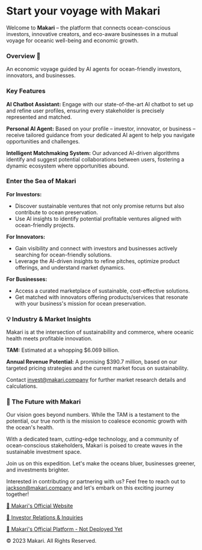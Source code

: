 # Start your voyage with Makari

Welcome to **Makari** – the platform that connects ocean-conscious investors, innovative creators, and eco-aware businesses in a mutual voyage for oceanic well-being and economic growth.

### Overview 🌊

An economic voyage guided by AI agents for ocean-friendly investors, innovators, and businesses.

### Key Features

**AI Chatbot Assistant:** Engage with our state-of-the-art AI chatbot to set up and refine user profiles, ensuring every stakeholder is precisely represented and matched.

**Personal AI Agent:** Based on your profile – investor, innovator, or business – receive tailored guidance from your dedicated AI agent to help you navigate opportunities and challenges.

**Intelligent Matchmaking System:** Our advanced AI-driven algorithms identify and suggest potential collaborations between users, fostering a dynamic ecosystem where opportunities abound.

### Enter the Sea of Makari

**For Investors:**

- Discover sustainable ventures that not only promise returns but also contribute to ocean preservation.
- Use AI insights to identify potential profitable ventures aligned with ocean-friendly projects.

**For Innovators:**

- Gain visibility and connect with investors and businesses actively searching for ocean-friendly solutions.
- Leverage the AI-driven insights to refine pitches, optimize product offerings, and understand market dynamics.

**For Businesses:**

- Access a curated marketplace of sustainable, cost-effective solutions.
- Get matched with innovators offering products/services that resonate with your business's mission for ocean preservation.

### 💡 Industry & Market Insights

Makari is at the intersection of sustainability and commerce, where oceanic health meets profitable innovation.

**TAM:** Estimated at a whopping $6.069 billion.

**Annual Revenue Potential:** A promising $390.7 million, based on our targeted pricing strategies and the current market focus on sustainability.

Contact [invest@makari.company](mailto:invest@makari.company) for further market research details and calculations.

### 🔭 The Future with Makari

Our vision goes beyond numbers. While the TAM is a testament to the potential, our true north is the mission to coalesce economic growth with the ocean's health.

With a dedicated team, cutting-edge technology, and a community of ocean-conscious stakeholders, Makari is poised to create waves in the sustainable investment space.

Join us on this expedition. Let's make the oceans bluer, businesses greener, and investments brighter.

Interested in contributing or partnering with us? Feel free to reach out to [jackson@makari.company](mailto:jackson@makari.company) and let's embark on this exciting journey together!

[🔗 Makari's Official Website](https://makari.company)

[🔗 Investor Relations & Inquiries](mailto:invest@makari.company)

[🔗 Makari's Official Platform - Not Deployed Yet](https://github.com/makari-organization/MVP)

© 2023 Makari. All Rights Reserved.
